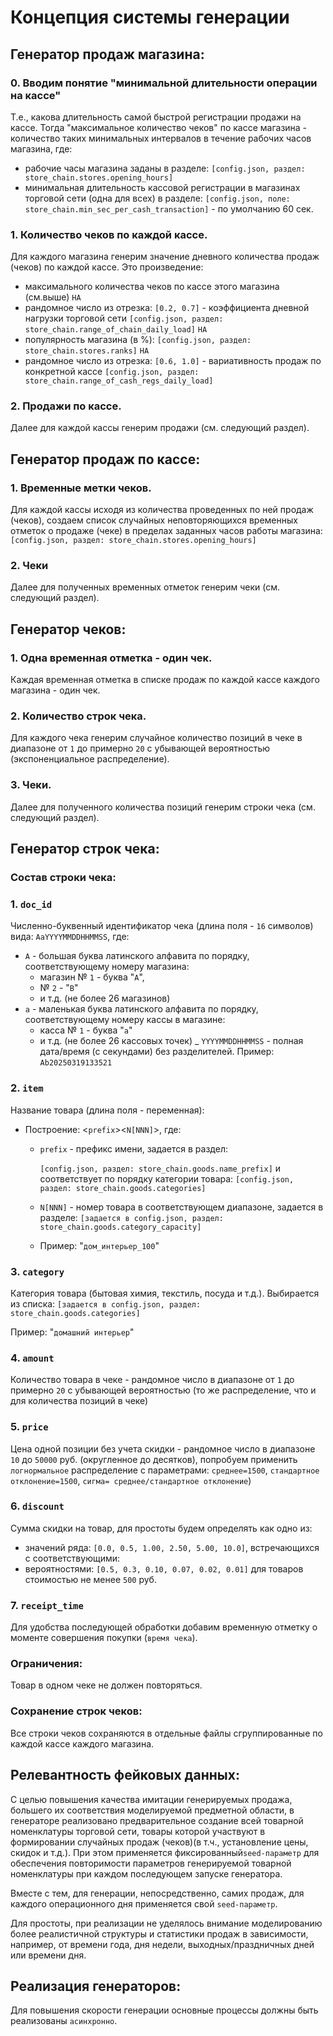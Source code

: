 # Концепция системы генерации

## Генератор продаж магазина:

### 0. Вводим понятие "минимальной длительности операции на кассе"
Т.е., какова длительность самой быстрой регистрации продажи на кассе. Тогда "максимальное 
количество чеков" по кассе магазина - количество таких минимальных интервалов в течение 
рабочих часов магазина, где:
- рабочие часы магазина заданы в разделе: `[config.json, раздел: store_chain.stores.opening_hours]`
- минимальная длительность кассовой регистрации в магазинах торговой сети (одна для всех) в разделе:
`[config.json, поле:  store_chain.min_sec_per_cash_transaction]` - по умолчанию 60 сек.

### 1. Количество чеков по каждой кассе.
Для каждого магазина генерим значение дневного количества продаж (чеков) по каждой кассе.
Это произведение:
- максимального количества чеков по кассе этого магазина (см.выше)  `НА`
- рандомное число из отрезка: `[0.2, 0.7]` - коэффициента дневной нагрузки торговой сети 
`[config.json, раздел: store_chain.range_of_chain_daily_load]` `НА`
- популярность магазина (в %): `[config.json, раздел: store_chain.stores.ranks]` `НА`                
- рандомное число из отрезка: `[0.6, 1.0]` - вариативность продаж по конкретной кассе 
`[config.json, раздел: store_chain.range_of_cash_regs_daily_load]`

### 2.  Продажи по кассе.
Далее для каждой кассы генерим продажи (см. следующий раздел).

## Генератор продаж по кассе:

### 1. Временные метки чеков. 
Для каждой кассы исходя из количества проведенных по ней продаж (чеков),
создаем список случайных неповторяющихся временных отметок о продаже (чеке)
в пределах заданных часов работы магазина: `[config.json, раздел: store_chain.stores.opening_hours]`

### 2. Чеки
Далее для полученных временных отметок генерим чеки (см. следующий раздел).

## Генератор чеков:
 
### 1. Одна временная отметка - один чек.
Каждая временная отметка в списке продаж по каждой кассе каждого магазина - один чек.

### 2. Количество строк чека.
Для каждого чека генерим случайное количество позиций в чеке в диапазоне 
от `1` до примерно `20` с убывающей вероятностью (экспоненциальное распределение).

### 3. Чеки.
Далее для полученного количества позиций генерим строки чека (см. следующий раздел).
  
## Генератор строк чека:
### Состав строки чека:

### 1. `doc_id` 
Численно-буквенный идентификатор чека (длина поля - `16` символов) вида: `AaYYYYMMDDHHMMSS`, где:
- `A` - большая буква латинского алфавита по порядку, соответствующему номеру магазина: 
  - магазин № `1` - буква "`A`", 
  - № `2` - "`B`" 
  - и т.д. (не более 26 магазинов)
- `a` - маленькая буква латинского алфавита по порядку, соответствующему номеру кассы в магазине:
  - касса № `1` - буква "`a`"
  - и т.д. (не более 26 кассовых точек)
_ `YYYYMMDDHHMMSS` - полная дата/время (с секундами) без разделителей. Пример: `Ab20250319133521`
### 2. `item`
Название товара (длина поля - переменная):
- Построение: <`prefix`><`N[NNN]`>, где:
  - `prefix` - префикс имени, задается в раздел: 
    
    `[config.json, раздел: store_chain.goods.name_prefix]` и соответствует по порядку категории товара:
    `[config.json, раздел: store_chain.goods.categories]`
  - `N[NNN]` - номер товара в соответствующем диапазоне, задается в разделе:
    `[задается в config.json, раздел: store_chain.goods.category_capacity]`
  - Пример: "`дом_интерьер_100`"
 
### 3. `category`
Категория товара (бытовая химия, текстиль, посуда и т.д.). Выбирается из списка:
`[задается в config.json, раздел: store_chain.goods.categories]`

Пример: "`домашний интерьер`"

### 4. `amount`
Количество товара в чеке - рандомное число в диапазоне от `1` до примерно `20` с убывающей вероятностью 
(то же распределение, что и для количества позиций в чеке)

### 5. `price`
Цена одной позиции без учета скидки - рандомное число в диапазоне `10` до `50000` руб.
(округленное до десятков), попробуем применить `логнормальное` распределение с параметрами:
`среднее=1500`, `стандартное отклонение=1500`, `сигма= среднее/стандартное отклонение`)

### 6. `discount`
Сумма скидки на товар, для простоты будем определять как одно из:
- значений ряда: `[0.0, 0.5, 1.00, 2.50, 5.00, 10.0]`, встречающихся с соответствующими:
- вероятностями: `[0.5, 0.3, 0.10, 0.07, 0.02, 0.01]` для товаров стоимостью не менее `500` руб.

### 7. `receipt_time`
Для удобства последующей обработки добавим временную отметку о моменте совершения покупки (`время чека`).

### Ограничения:
Товар в одном чеке не должен повторяться.

### Сохранение строк чеков:
Все строки чеков сохраняются в отдельные файлы сгруппированные по каждой кассе каждого магазина.
    
## Релевантность фейковых данных:
С целью повышения качества имитации генерируемых продажа, большего их соответствия моделируемой
предметной области, в генераторе реализовано предварительное создание всей товарной номенклатуры
торговой сети, товары которой участвуют в формировании случайных продаж (чеков)(в т.ч., установление
цены, скидок и т.д.). При этом применяется фиксированный`seed-параметр` для обеспечения повторимости 
параметров генерируемой товарной номенклатуры при каждом последующем запуске генератора.

Вместе с тем, для генерации, непосредственно, самих продаж, для каждого операционного дня применяется
свой `seed-параметр`.

Для простоты, при реализации не уделялось внимание моделированию более реалистичной структуры и 
статистики продаж в зависимости, например, от времени года, дня недели, выходных/праздничных дней
или времени дня.

## Реализация генераторов:
Для повышения скорости генерации основные процессы должны быть реализованы `асинхронно`.